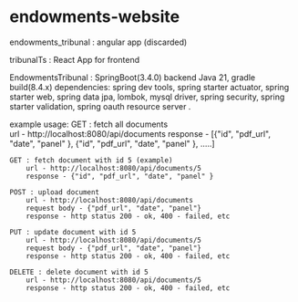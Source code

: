 # endowments-website

endowments_tribunal : angular app (discarded)

tribunalTs : React App for frontend

EndowmentsTribunal : SpringBoot(3.4.0) backend Java 21, gradle build(8.4.x)
    dependencies: 
        spring dev tools,
        spring starter actuator,
        spring starter web,
        spring data jpa,
        lombok,
        mysql driver,
        spring security,
        spring starter validation,
        spring oauth resource server .

example usage:
    GET : fetch all documents  
        url - http://localhost:8080/api/documents
        response - [{"id", "pdf_url", "date", "panel" }, {"id", "pdf_url", "date", "panel" },  .....]

    GET : fetch document with id 5 (example) 
        url - http://localhost:8080/api/documents/5
        response - {"id", "pdf_url", "date", "panel" }

    POST : upload document
        url - http://localhost:8080/api/documents
        request body - {"pdf_url", "date", "panel"}
        response - http status 200 - ok, 400 - failed, etc

    PUT : update document with id 5
        url - http://localhost:8080/api/documents/5
        request body - {"pdf_url", "date", "panel"}
        response - http status 200 - ok, 400 - failed, etc

    DELETE : delete document with id 5
        url - http://localhost:8080/api/documents/5
        response - http status 200 - ok, 400 - failed, etc

    
